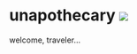 <p align=center><h1>unapothecary <img src="https://unapothecary.neocities.org/design/graphics/mini95.gif"></h1><p>
welcome, traveler...
